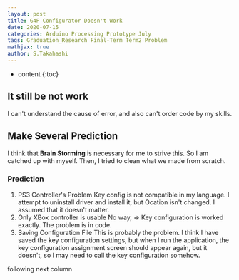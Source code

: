 ```yaml
---
layout: post
title: G4P Configurator Doesn't Work
date: 2020-07-15
categories: Arduino Processing Prototype July
tags: Graduation_Research Final-Term Term2 Problem
mathjax: true
author: S.Takahashi
---
```


* content
{:toc}

## It still be not work
I can't understand the cause of error, and also can't order code by my skills.

## Make Several Prediction
I think that **Brain Storming** is necessary for me to strive this. So I am catched up with myself.
Then, I tried to clean what we made from scratch.

### Prediction
1. PS3 Controller's Problem
Key config is not compatible in my language.
I attempt to uninstall driver and install it, but Ocation isn't changed. I assumed that it doesn't matter.
2. Only XBox controller is usable
No way, ⇒ Key configuration is worked exactly.
The problem is in code.
3. Saving Configuration File
This is probably the problem. I think I have saved the key configuration settings, but when I run the application, the key configuration assignment screen should appear again, but it doesn't, so I may need to call the key configuration somehow.

following next column